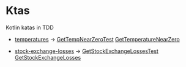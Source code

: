 # Ktas

Kotlin katas in TDD

* [temperatures](https://www.codingame.com/ide/puzzle/temperatures)
-> [GetTempNearZeroTest](app/src/test/java/com/lduboscq/kta/GetTempNearZeroTest.kt) [GetTemperatureNearZero](app/src/main/java/com/lduboscq/kta/GetTemperatureNearZero.kt)

* [stock-exchange-losses](https://www.codingame.com/ide/puzzle/stock-exchange-losses) 
-> [GetStockExchangeLossesTest](app/src/test/java/com/lduboscq/kta/GetStockExchangeLossesTest.kt) [GetStockExchangeLosses](app/src/main/java/com/lduboscq/kta/GetStockExchangeLosses.kt)
